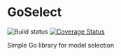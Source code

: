 
# GoSelect
![Build status](https://travis-ci.org/davidkleiven/goselect.svg?branch=master)
[![Coverage Status](https://coveralls.io/repos/github/davidkleiven/goselect/badge.svg?branch=master)](https://coveralls.io/github/davidkleiven/goselect?branch=master)

Simple Go library for model selection

